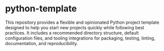 # python-template
This repository provides a flexible and opinionated Python project template designed to help you start new projects quickly while following best practices. It includes a recommended directory structure, default configuration files, and tooling integrations for packaging, testing, linting, documentation, and reproducibility.
